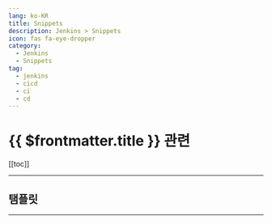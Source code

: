 ```yaml
---
lang: ko-KR
title: Snippets
description: Jenkins > Snippets
icon: fas fa-eye-dropper
category:
  - Jenkins
  - Snippets
tag: 
  - jenkins
  - cicd
  - ci
  - cd
---
```


# {{ $frontmatter.title }} 관련

[[toc]]

---

## 탬플릿

---

<TagLinks />